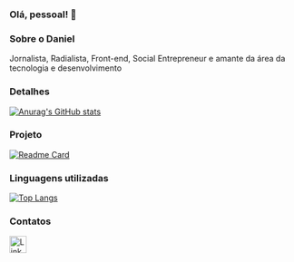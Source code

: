 ### Olá, pessoal! 👋

### Sobre o Daniel
Jornalista, Radialista, Front-end, Social Entrepreneur e amante da área da tecnologia e desenvolvimento

### Detalhes

[![Anurag's GitHub stats](https://github-readme-stats.vercel.app/api?username=iDanielDuarte&show_icons=true&theme=dark)](https://github.com/anuraghazra/github-readme-stats)

### Projeto

[![Readme Card](https://github-readme-stats.vercel.app/api/pin/?username=iDanielDuarte&repo=Tik-Tok-Project&theme=dark)](https://github.com/anuraghazra/github-readme-stats)

### Linguagens utilizadas

[![Top Langs](https://github-readme-stats.vercel.app/api/top-langs/?username=iDanielDuarte&layout=compact)](https://github.com/anuraghazra/github-readme-stats)

### Contatos

[<img src='https://img.shields.io/badge/LinkedIn-0077B5?style=for-the-badge&logo=linkedin&logoColor=white' alt='Linkedin' height='30'>](https://www.linkedin.com/in/iDanielDuarte/)
